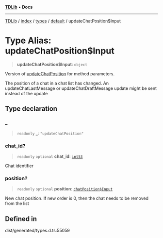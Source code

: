 [**TDLib**](../../../../../../README.md) • **Docs**

***

[TDLib](../../../../../../modules.md) / [index](../../../../../README.md) / [types](../../../README.md) / [default](../README.md) / updateChatPosition$Input

# Type Alias: updateChatPosition$Input

> **updateChatPosition$Input**: `object`

Version of [updateChatPosition](updateChatPosition.md) for method parameters.

The position of a chat in a chat list has changed. An updateChatLastMessage or updateChatDraftMessage update might be sent instead of the update

## Type declaration

### \_

> `readonly` **\_**: `"updateChatPosition"`

### chat\_id?

> `readonly` `optional` **chat\_id**: [`int53`](int53.md)

Chat identifier

### position?

> `readonly` `optional` **position**: [`chatPosition$Input`](chatPosition$Input.md)

New chat position. If new order is 0, then the chat needs to be removed from the list

## Defined in

dist/generated/types.d.ts:55059

